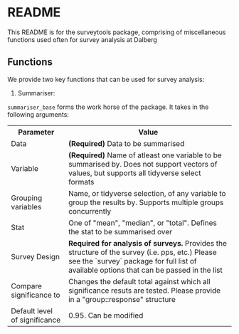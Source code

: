 # README

This README is for the surveytools package, comprising of miscellaneous functions used often for survey analysis at Dalberg

## Functions

We provide two key functions that can be used for survey analysis:

1. Summariser:

`summariser_base` forms the work horse of the package. It takes in the following arguments:

<table>
    <tr>
        <th>Parameter</th>
        <th>Value</th>
    </tr>
    <tr>
        <td>Data</td>
        <td> <b>(Required)</b> Data to be summarised </td>
    </tr>
    <tr>
        <td>Variable</td>
        <td> <b>(Required)</b> Name of atleast one variable to be summarised by. Does not support vectors of values, but supports all tidyverse select formats </td>
    </tr>
    <tr>
        <td>Grouping variables</td>
        <td>Name, or tidyverse selection, of any variable to group the results by. Supports multiple groups concurrently</td>
    </tr>
    <tr>
        <td>Stat</td>
        <td>One of "mean", "median", or "total". Defines the stat to be summarised over</td>
    </tr>
    <tr>
        <td>Survey Design</td>
        <td><b>Required for analysis of surveys.</b> Provides the structure of the survey (i.e. pps, etc.) Please see the `survey` package for full list of available options that can be passed in the list  </td>
    </tr>
    <tr>
        <td>Compare significance to</td>
        <td>Changes the default total against which all significance resuts are tested. Please provide in a "group::response" structure</td>
    </tr>
    <tr>
        <td>Default level of significance</td>
        <td>0.95. Can be modified</td>
    </tr>
</table>